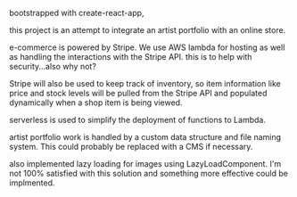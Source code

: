 bootstrapped with create-react-app,

this project is an attempt to integrate an artist portfolio with an online store.

e-commerce is powered by Stripe. We use AWS lambda for hosting as well as handling the interactions with the Stripe API. this is to help with security...also why not?

Stripe will also be used to keep track of inventory, so item information like price and stock levels will be pulled from the Stripe API and populated dynamically when a shop item is being viewed.

serverless is used to simplify the deployment of functions to Lambda.

artist portfolio work is handled by a custom data structure and file naming system. This could probably be replaced with a CMS if necessary.

also implemented lazy loading for images using LazyLoadComponent. I'm not 100% satisfied with this solution and something more effective could be implmented.
